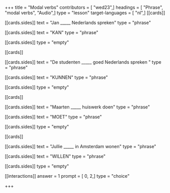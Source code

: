 +++
title = "Modal verbs"
contributors = [ "wed23",]
headings = [ "Phrase", "modal verbs", "Audio",]
type = "lesson"
target-languages = [ "nl",]
[[cards]]

[[cards.sides]]
text = "Jan _____ Nederlands spreken"
type = "phrase"

[[cards.sides]]
text = "KAN"
type = "phrase"

[[cards.sides]]
type = "empty"

[[cards]]

[[cards.sides]]
text = "De studenten _____ goed Nederlands spreken "
type = "phrase"

[[cards.sides]]
text = "KUNNEN"
type = "phrase"

[[cards.sides]]
type = "empty"

[[cards]]

[[cards.sides]]
text = "Maarten _____ huiswerk doen"
type = "phrase"

[[cards.sides]]
text = "MOET"
type = "phrase"

[[cards.sides]]
type = "empty"

[[cards]]

[[cards.sides]]
text = "Jullie _____ in Amsterdam wonen"
type = "phrase"

[[cards.sides]]
text = "WILLEN"
type = "phrase"

[[cards.sides]]
type = "empty"

[[interactions]]
answer = 1
prompt = [ 0, 2,]
type = "choice"

+++
